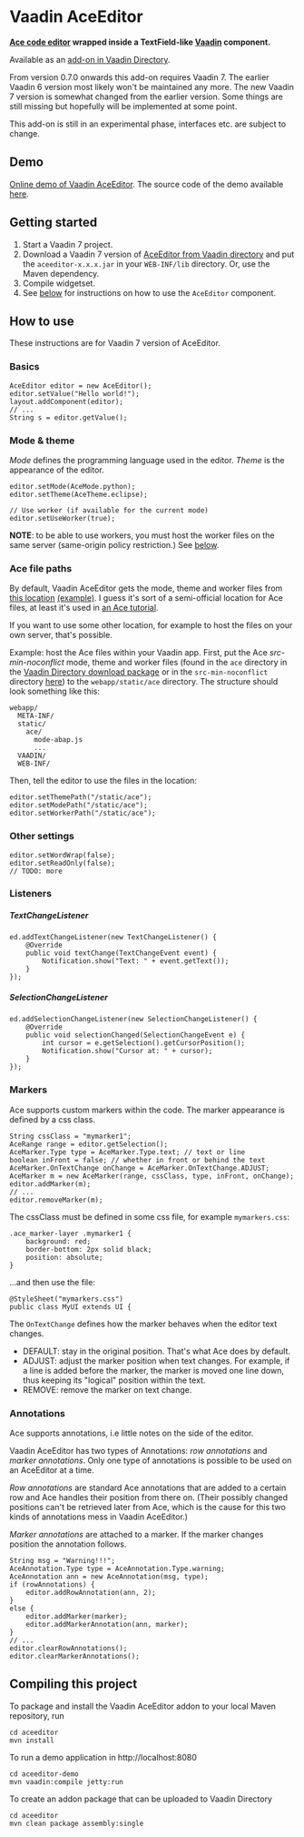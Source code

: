Vaadin AceEditor
================

**[Ace code editor](http://ace.ajax.org) wrapped inside a TextField-like [Vaadin](http://vaadin.com) component.**

Available as an [add-on in Vaadin Directory](http://vaadin.com/addon/aceeditor).

From version 0.7.0 onwards this add-on requires Vaadin 7. The earlier Vaadin 6 version most likely won't be maintained any more. The new Vaadin 7 version is somewhat changed from the earlier version. Some things are still missing but hopefully will be implemented at some point.

This add-on is still in an experimental phase, interfaces etc. are subject to change.

## Demo

[Online demo of Vaadin AceEditor](http://antti.virtuallypreinstalled.com/aceeditor/). The source code of the demo available [here](https://github.com/ahn/vaadin-aceeditor/tree/master/aceeditor-demo).

## Getting started

1. Start a Vaadin 7 project.
2. Download a Vaadin 7 version of [AceEditor from Vaadin directory](http://vaadin.com/addon/aceeditor) and put the `aceeditor-x.x.x.jar` in your `WEB-INF/lib` directory. Or, use the Maven dependency.
3. Compile widgetset.
4. See [below](#how-to-use) for instructions on how to use the `AceEditor` component. 

## How to use

These instructions are for Vaadin 7 version of AceEditor.

### Basics

    AceEditor editor = new AceEditor();
    editor.setValue("Hello world!");
    layout.addComponent(editor);
    // ...
    String s = editor.getValue();

### Mode & theme

*Mode* defines the programming language used in the editor. *Theme* is the appearance of the editor.

    editor.setMode(AceMode.python);
    editor.setTheme(AceTheme.eclipse);
    
    // Use worker (if available for the current mode)
    editor.setUseWorker(true);

**NOTE**: to be able to use workers, you must host the worker files on the same server (same-origin policy restriction.) See [below](#ace-file-paths).

### Ace file paths

By default, Vaadin AceEditor gets the mode, theme and worker files from [this location](http://d1n0x3qji82z53.cloudfront.net/src-min-noconflict) [(example)](http://d1n0x3qji82z53.cloudfront.net/src-min-noconflict/theme-eclipse.js). I guess it's sort of a semi-official location for Ace files, at least it's used in [an Ace tutorial](http://ace.ajax.org/#nav=embedding).

If you want to use some other location, for example to host the files on your own server, that's possible.

Example: host the Ace files within your Vaadin app. First, put the Ace *src-min-noconflict* mode, theme and worker files (found in the `ace` directory in the
[Vaadin Directory download package](http://vaadin.com/addon/aceeditor)
or in the `src-min-noconflict` directory
[here](https://github.com/ajaxorg/ace-builds))
to the `webapp/static/ace` directory.
The structure should look something like this:

    webapp/
      META-INF/
      static/
        ace/
          mode-abap.js
          ...
      VAADIN/
      WEB-INF/

Then, tell the editor to use the files in the location:

    editor.setThemePath("/static/ace");
    editor.setModePath("/static/ace");
    editor.setWorkerPath("/static/ace");    

### Other settings

    editor.setWordWrap(false);
    editor.setReadOnly(false);
    // TODO: more
    
### Listeners

##### TextChangeListener

    ed.addTextChangeListener(new TextChangeListener() {
        @Override
		public void textChange(TextChangeEvent event) {
			Notification.show("Text: " + event.getText());
		}
	});

##### SelectionChangeListener

    ed.addSelectionChangeListener(new SelectionChangeListener() {
    	@Override
		public void selectionChanged(SelectionChangeEvent e) {
            int cursor = e.getSelection().getCursorPosition();
			Notification.show("Cursor at: " + cursor);
		}
	});
    
### Markers

Ace supports custom markers within the code. The marker appearance is defined by a css class.

    String cssClass = "mymarker1";
    AceRange range = editor.getSelection();    
    AceMarker.Type type = AceMarker.Type.text; // text or line
    boolean inFront = false; // whether in front or behind the text
    AceMarker.OnTextChange onChange = AceMarker.OnTextChange.ADJUST;
    AceMarker m = new AceMarker(range, cssClass, type, inFront, onChange);
    editor.addMarker(m);
    // ...
    editor.removeMarker(m);

The cssClass must be defined in some css file, for example `mymarkers.css`:

    .ace_marker-layer .mymarker1 {
        background: red;
    	border-bottom: 2px solid black;
    	position: absolute;
    }

...and then use the file:

    @StyleSheet("mymarkers.css")
    public class MyUI extends UI {
    
The `OnTextChange` defines how the marker behaves when the editor text changes.

* DEFAULT: stay in the original position. That's what Ace does by default.
* ADJUST: adjust the marker position when text changes. For example, if a line is added before the marker, the marker is moved one line down, thus keeping its "logical" position within the text.
* REMOVE: remove the marker on text change.
 

### Annotations

Ace supports annotations, i.e little notes on the side of the editor.

Vaadin AceEditor has two types of Annotations: *row annotations* and *marker annotations*. Only one type of annotations is possible to be used on an AceEditor at a time.

*Row annotations* are standard Ace annotations that are added to a certain row and Ace handles their position from there on. (Their possibly changed positions can't be retrieved later from Ace, which is the cause for this two kinds of annotations mess in Vaadin AceEditor.)

*Marker annotations* are attached to a marker. If the marker changes position the annotation follows.

    String msg = "Warning!!!";
    AceAnnotation.Type type = AceAnnotation.Type.warning;
    AceAnnotation ann = new AceAnnotation(msg, type);
    if (rowAnnotations) {
        editor.addRowAnnotation(ann, 2);
    }
    else {
        editor.addMarker(marker);
        editor.addMarkerAnnotation(ann, marker);
    }
    // ...
    editor.clearRowAnnotations();
    editor.clearMarkerAnnotations();


## Compiling this project

To package and install the Vaadin AceEditor addon to your local Maven repository, run

    cd aceeditor
    mvn install

To run a demo application in http://localhost:8080

    cd aceeditor-demo
    mvn vaadin:compile jetty:run
    
To create an addon package that can be uploaded to Vaadin Directory

    cd aceeditor
    mvn clean package assembly:single




